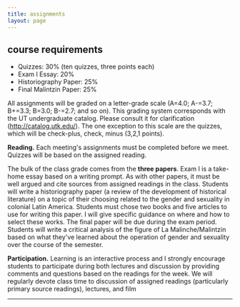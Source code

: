 ```yaml
---
title: assignments
layout: page
---
```


## course requirements


* Quizzes: 30% (ten quizzes, three points each)
* Exam I Essay: 20%
* Historiography Paper: 25%
* Final Malintzin Paper: 25%

All assignments will be graded on a letter-grade scale (A=4.0; A-=3.7; B+=3.3;
B=3.0; B-=2.7; and so on). This grading system corresponds
with the UT undergraduate catalog. Please consult it for clarification
(http://catalog.utk.edu/). The one exception to this scale are the quizzes,
which will be check-plus, check, minus (3,2,1 points). 

**Reading.** Each meeting's assignments must be completed before we meet.
Quizzes will be based on the assigned reading.

The bulk of the class grade comes from the **three papers**. Exam I is a
take-home essay based on a writing prompt. As with other papers, it must be
well argued and cite sources from assigned readings in the class. Students will
write a historiography paper (a review of the development of historical
literature) on a topic of their choosing related to the gender and sexuality in
colonial Latin America. Students must chose two books and five articles to use
for writing this paper. I will give specific guidance on where and how to
select these works. The final paper will be due during the exam period.
Students will write a critical analysis of the figure of La Malinche/Malintzin
based on what they've learned about the operation of gender and sexuality over
the course of the semester.

**Participation.** Learning is an interactive process and I strongly encourage
students to participate during both lectures and discussion by providing
comments and questions based on the readings for the week. We will regularly
devote class time to discussion of assigned readings (particularly primary
source readings), lectures, and film

---



